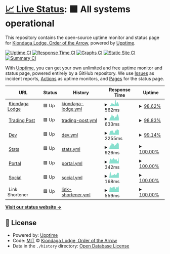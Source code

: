 # [📈 Live Status](https://status.kiondaga.org): <!--live status--> **🟩 All systems operational**

This repository contains the open-source uptime monitor and status page for [Kiondaga Lodge, Order of the Arrow](https://kiondaga.org), powered by [Upptime](https://github.com/upptime/upptime).

[![Uptime CI](https://github.com/kiondaga/status/workflows/Uptime%20CI/badge.svg)](https://github.com/kiondaga/status/actions?query=workflow%3A%22Uptime+CI%22)
[![Response Time CI](https://github.com/kiondaga/status/workflows/Response%20Time%20CI/badge.svg)](https://github.com/kiondaga/status/actions?query=workflow%3A%22Response+Time+CI%22)
[![Graphs CI](https://github.com/kiondaga/status/workflows/Graphs%20CI/badge.svg)](https://github.com/kiondaga/status/actions?query=workflow%3A%22Graphs+CI%22)
[![Static Site CI](https://github.com/kiondaga/status/workflows/Static%20Site%20CI/badge.svg)](https://github.com/kiondaga/status/actions?query=workflow%3A%22Static+Site+CI%22)
[![Summary CI](https://github.com/kiondaga/status/workflows/Summary%20CI/badge.svg)](https://github.com/kiondaga/status/actions?query=workflow%3A%22Summary+CI%22)

With [Upptime](https://upptime.js.org), you can get your own unlimited and free uptime monitor and status page, powered entirely by a GitHub repository. We use [Issues](https://github.com/kiondaga/status/issues) as incident reports, [Actions](https://github.com/kiondaga/status/actions) as uptime monitors, and [Pages](https://status.kiondaga.org) for the status page.

<!--start: status pages-->
<!-- This summary is generated by Upptime (https://github.com/upptime/upptime) -->
<!-- Do not edit this manually, your changes will be overwritten -->
<!-- prettier-ignore -->
| URL | Status | History | Response Time | Uptime |
| --- | ------ | ------- | ------------- | ------ |
| <img alt="" src="https://icons.duckduckgo.com/ip3/kiondaga.org.ico" height="13"> [Kiondaga Lodge](https://kiondaga.org) | 🟩 Up | [kiondaga-lodge.yml](https://github.com/kiondaga/status/commits/HEAD/history/kiondaga-lodge.yml) | <details><summary><img alt="Response time graph" src="./graphs/kiondaga-lodge/response-time-week.png" height="20"> 562ms</summary><br><a href="https://status.kiondaga.org/history/kiondaga-lodge"><img alt="Response time 627" src="https://img.shields.io/endpoint?url=https%3A%2F%2Fraw.githubusercontent.com%2Fkiondaga%2Fstatus%2FHEAD%2Fapi%2Fkiondaga-lodge%2Fresponse-time.json"></a><br><a href="https://status.kiondaga.org/history/kiondaga-lodge"><img alt="24-hour response time 463" src="https://img.shields.io/endpoint?url=https%3A%2F%2Fraw.githubusercontent.com%2Fkiondaga%2Fstatus%2FHEAD%2Fapi%2Fkiondaga-lodge%2Fresponse-time-day.json"></a><br><a href="https://status.kiondaga.org/history/kiondaga-lodge"><img alt="7-day response time 562" src="https://img.shields.io/endpoint?url=https%3A%2F%2Fraw.githubusercontent.com%2Fkiondaga%2Fstatus%2FHEAD%2Fapi%2Fkiondaga-lodge%2Fresponse-time-week.json"></a><br><a href="https://status.kiondaga.org/history/kiondaga-lodge"><img alt="30-day response time 627" src="https://img.shields.io/endpoint?url=https%3A%2F%2Fraw.githubusercontent.com%2Fkiondaga%2Fstatus%2FHEAD%2Fapi%2Fkiondaga-lodge%2Fresponse-time-month.json"></a><br><a href="https://status.kiondaga.org/history/kiondaga-lodge"><img alt="1-year response time 627" src="https://img.shields.io/endpoint?url=https%3A%2F%2Fraw.githubusercontent.com%2Fkiondaga%2Fstatus%2FHEAD%2Fapi%2Fkiondaga-lodge%2Fresponse-time-year.json"></a></details> | <details><summary><a href="https://status.kiondaga.org/history/kiondaga-lodge">98.62%</a></summary><a href="https://status.kiondaga.org/history/kiondaga-lodge"><img alt="All-time uptime 99.65%" src="https://img.shields.io/endpoint?url=https%3A%2F%2Fraw.githubusercontent.com%2Fkiondaga%2Fstatus%2FHEAD%2Fapi%2Fkiondaga-lodge%2Fuptime.json"></a><br><a href="https://status.kiondaga.org/history/kiondaga-lodge"><img alt="24-hour uptime 94.64%" src="https://img.shields.io/endpoint?url=https%3A%2F%2Fraw.githubusercontent.com%2Fkiondaga%2Fstatus%2FHEAD%2Fapi%2Fkiondaga-lodge%2Fuptime-day.json"></a><br><a href="https://status.kiondaga.org/history/kiondaga-lodge"><img alt="7-day uptime 98.62%" src="https://img.shields.io/endpoint?url=https%3A%2F%2Fraw.githubusercontent.com%2Fkiondaga%2Fstatus%2FHEAD%2Fapi%2Fkiondaga-lodge%2Fuptime-week.json"></a><br><a href="https://status.kiondaga.org/history/kiondaga-lodge"><img alt="30-day uptime 99.65%" src="https://img.shields.io/endpoint?url=https%3A%2F%2Fraw.githubusercontent.com%2Fkiondaga%2Fstatus%2FHEAD%2Fapi%2Fkiondaga-lodge%2Fuptime-month.json"></a><br><a href="https://status.kiondaga.org/history/kiondaga-lodge"><img alt="1-year uptime 99.65%" src="https://img.shields.io/endpoint?url=https%3A%2F%2Fraw.githubusercontent.com%2Fkiondaga%2Fstatus%2FHEAD%2Fapi%2Fkiondaga-lodge%2Fuptime-year.json"></a></details>
| <img alt="" src="https://icons.duckduckgo.com/ip3/tradingpost.kiondaga.org.ico" height="13"> [Trading Post](https://tradingpost.kiondaga.org) | 🟩 Up | [trading-post.yml](https://github.com/kiondaga/status/commits/HEAD/history/trading-post.yml) | <details><summary><img alt="Response time graph" src="./graphs/trading-post/response-time-week.png" height="20"> 633ms</summary><br><a href="https://status.kiondaga.org/history/trading-post"><img alt="Response time 613" src="https://img.shields.io/endpoint?url=https%3A%2F%2Fraw.githubusercontent.com%2Fkiondaga%2Fstatus%2FHEAD%2Fapi%2Ftrading-post%2Fresponse-time.json"></a><br><a href="https://status.kiondaga.org/history/trading-post"><img alt="24-hour response time 546" src="https://img.shields.io/endpoint?url=https%3A%2F%2Fraw.githubusercontent.com%2Fkiondaga%2Fstatus%2FHEAD%2Fapi%2Ftrading-post%2Fresponse-time-day.json"></a><br><a href="https://status.kiondaga.org/history/trading-post"><img alt="7-day response time 633" src="https://img.shields.io/endpoint?url=https%3A%2F%2Fraw.githubusercontent.com%2Fkiondaga%2Fstatus%2FHEAD%2Fapi%2Ftrading-post%2Fresponse-time-week.json"></a><br><a href="https://status.kiondaga.org/history/trading-post"><img alt="30-day response time 613" src="https://img.shields.io/endpoint?url=https%3A%2F%2Fraw.githubusercontent.com%2Fkiondaga%2Fstatus%2FHEAD%2Fapi%2Ftrading-post%2Fresponse-time-month.json"></a><br><a href="https://status.kiondaga.org/history/trading-post"><img alt="1-year response time 613" src="https://img.shields.io/endpoint?url=https%3A%2F%2Fraw.githubusercontent.com%2Fkiondaga%2Fstatus%2FHEAD%2Fapi%2Ftrading-post%2Fresponse-time-year.json"></a></details> | <details><summary><a href="https://status.kiondaga.org/history/trading-post">98.83%</a></summary><a href="https://status.kiondaga.org/history/trading-post"><img alt="All-time uptime 99.71%" src="https://img.shields.io/endpoint?url=https%3A%2F%2Fraw.githubusercontent.com%2Fkiondaga%2Fstatus%2FHEAD%2Fapi%2Ftrading-post%2Fuptime.json"></a><br><a href="https://status.kiondaga.org/history/trading-post"><img alt="24-hour uptime 98.89%" src="https://img.shields.io/endpoint?url=https%3A%2F%2Fraw.githubusercontent.com%2Fkiondaga%2Fstatus%2FHEAD%2Fapi%2Ftrading-post%2Fuptime-day.json"></a><br><a href="https://status.kiondaga.org/history/trading-post"><img alt="7-day uptime 98.83%" src="https://img.shields.io/endpoint?url=https%3A%2F%2Fraw.githubusercontent.com%2Fkiondaga%2Fstatus%2FHEAD%2Fapi%2Ftrading-post%2Fuptime-week.json"></a><br><a href="https://status.kiondaga.org/history/trading-post"><img alt="30-day uptime 99.71%" src="https://img.shields.io/endpoint?url=https%3A%2F%2Fraw.githubusercontent.com%2Fkiondaga%2Fstatus%2FHEAD%2Fapi%2Ftrading-post%2Fuptime-month.json"></a><br><a href="https://status.kiondaga.org/history/trading-post"><img alt="1-year uptime 99.71%" src="https://img.shields.io/endpoint?url=https%3A%2F%2Fraw.githubusercontent.com%2Fkiondaga%2Fstatus%2FHEAD%2Fapi%2Ftrading-post%2Fuptime-year.json"></a></details>
| <img alt="" src="https://icons.duckduckgo.com/ip3/dev.kiondaga.org.ico" height="13"> [Dev](https://dev.kiondaga.org) | 🟩 Up | [dev.yml](https://github.com/kiondaga/status/commits/HEAD/history/dev.yml) | <details><summary><img alt="Response time graph" src="./graphs/dev/response-time-week.png" height="20"> 2255ms</summary><br><a href="https://status.kiondaga.org/history/dev"><img alt="Response time 1756" src="https://img.shields.io/endpoint?url=https%3A%2F%2Fraw.githubusercontent.com%2Fkiondaga%2Fstatus%2FHEAD%2Fapi%2Fdev%2Fresponse-time.json"></a><br><a href="https://status.kiondaga.org/history/dev"><img alt="24-hour response time 1164" src="https://img.shields.io/endpoint?url=https%3A%2F%2Fraw.githubusercontent.com%2Fkiondaga%2Fstatus%2FHEAD%2Fapi%2Fdev%2Fresponse-time-day.json"></a><br><a href="https://status.kiondaga.org/history/dev"><img alt="7-day response time 2255" src="https://img.shields.io/endpoint?url=https%3A%2F%2Fraw.githubusercontent.com%2Fkiondaga%2Fstatus%2FHEAD%2Fapi%2Fdev%2Fresponse-time-week.json"></a><br><a href="https://status.kiondaga.org/history/dev"><img alt="30-day response time 1756" src="https://img.shields.io/endpoint?url=https%3A%2F%2Fraw.githubusercontent.com%2Fkiondaga%2Fstatus%2FHEAD%2Fapi%2Fdev%2Fresponse-time-month.json"></a><br><a href="https://status.kiondaga.org/history/dev"><img alt="1-year response time 1756" src="https://img.shields.io/endpoint?url=https%3A%2F%2Fraw.githubusercontent.com%2Fkiondaga%2Fstatus%2FHEAD%2Fapi%2Fdev%2Fresponse-time-year.json"></a></details> | <details><summary><a href="https://status.kiondaga.org/history/dev">99.14%</a></summary><a href="https://status.kiondaga.org/history/dev"><img alt="All-time uptime 99.79%" src="https://img.shields.io/endpoint?url=https%3A%2F%2Fraw.githubusercontent.com%2Fkiondaga%2Fstatus%2FHEAD%2Fapi%2Fdev%2Fuptime.json"></a><br><a href="https://status.kiondaga.org/history/dev"><img alt="24-hour uptime 97.08%" src="https://img.shields.io/endpoint?url=https%3A%2F%2Fraw.githubusercontent.com%2Fkiondaga%2Fstatus%2FHEAD%2Fapi%2Fdev%2Fuptime-day.json"></a><br><a href="https://status.kiondaga.org/history/dev"><img alt="7-day uptime 99.14%" src="https://img.shields.io/endpoint?url=https%3A%2F%2Fraw.githubusercontent.com%2Fkiondaga%2Fstatus%2FHEAD%2Fapi%2Fdev%2Fuptime-week.json"></a><br><a href="https://status.kiondaga.org/history/dev"><img alt="30-day uptime 99.79%" src="https://img.shields.io/endpoint?url=https%3A%2F%2Fraw.githubusercontent.com%2Fkiondaga%2Fstatus%2FHEAD%2Fapi%2Fdev%2Fuptime-month.json"></a><br><a href="https://status.kiondaga.org/history/dev"><img alt="1-year uptime 99.79%" src="https://img.shields.io/endpoint?url=https%3A%2F%2Fraw.githubusercontent.com%2Fkiondaga%2Fstatus%2FHEAD%2Fapi%2Fdev%2Fuptime-year.json"></a></details>
| <img alt="" src="https://icons.duckduckgo.com/ip3/stats.kiondaga.org.ico" height="13"> [Stats](https://stats.kiondaga.org) | 🟩 Up | [stats.yml](https://github.com/kiondaga/status/commits/HEAD/history/stats.yml) | <details><summary><img alt="Response time graph" src="./graphs/stats/response-time-week.png" height="20"> 926ms</summary><br><a href="https://status.kiondaga.org/history/stats"><img alt="Response time 1050" src="https://img.shields.io/endpoint?url=https%3A%2F%2Fraw.githubusercontent.com%2Fkiondaga%2Fstatus%2FHEAD%2Fapi%2Fstats%2Fresponse-time.json"></a><br><a href="https://status.kiondaga.org/history/stats"><img alt="24-hour response time 892" src="https://img.shields.io/endpoint?url=https%3A%2F%2Fraw.githubusercontent.com%2Fkiondaga%2Fstatus%2FHEAD%2Fapi%2Fstats%2Fresponse-time-day.json"></a><br><a href="https://status.kiondaga.org/history/stats"><img alt="7-day response time 926" src="https://img.shields.io/endpoint?url=https%3A%2F%2Fraw.githubusercontent.com%2Fkiondaga%2Fstatus%2FHEAD%2Fapi%2Fstats%2Fresponse-time-week.json"></a><br><a href="https://status.kiondaga.org/history/stats"><img alt="30-day response time 1050" src="https://img.shields.io/endpoint?url=https%3A%2F%2Fraw.githubusercontent.com%2Fkiondaga%2Fstatus%2FHEAD%2Fapi%2Fstats%2Fresponse-time-month.json"></a><br><a href="https://status.kiondaga.org/history/stats"><img alt="1-year response time 1050" src="https://img.shields.io/endpoint?url=https%3A%2F%2Fraw.githubusercontent.com%2Fkiondaga%2Fstatus%2FHEAD%2Fapi%2Fstats%2Fresponse-time-year.json"></a></details> | <details><summary><a href="https://status.kiondaga.org/history/stats">100.00%</a></summary><a href="https://status.kiondaga.org/history/stats"><img alt="All-time uptime 100.00%" src="https://img.shields.io/endpoint?url=https%3A%2F%2Fraw.githubusercontent.com%2Fkiondaga%2Fstatus%2FHEAD%2Fapi%2Fstats%2Fuptime.json"></a><br><a href="https://status.kiondaga.org/history/stats"><img alt="24-hour uptime 100.00%" src="https://img.shields.io/endpoint?url=https%3A%2F%2Fraw.githubusercontent.com%2Fkiondaga%2Fstatus%2FHEAD%2Fapi%2Fstats%2Fuptime-day.json"></a><br><a href="https://status.kiondaga.org/history/stats"><img alt="7-day uptime 100.00%" src="https://img.shields.io/endpoint?url=https%3A%2F%2Fraw.githubusercontent.com%2Fkiondaga%2Fstatus%2FHEAD%2Fapi%2Fstats%2Fuptime-week.json"></a><br><a href="https://status.kiondaga.org/history/stats"><img alt="30-day uptime 100.00%" src="https://img.shields.io/endpoint?url=https%3A%2F%2Fraw.githubusercontent.com%2Fkiondaga%2Fstatus%2FHEAD%2Fapi%2Fstats%2Fuptime-month.json"></a><br><a href="https://status.kiondaga.org/history/stats"><img alt="1-year uptime 100.00%" src="https://img.shields.io/endpoint?url=https%3A%2F%2Fraw.githubusercontent.com%2Fkiondaga%2Fstatus%2FHEAD%2Fapi%2Fstats%2Fuptime-year.json"></a></details>
| <img alt="" src="https://icons.duckduckgo.com/ip3/portal.kiondaga.org.ico" height="13"> [Portal](https://portal.kiondaga.org) | 🟩 Up | [portal.yml](https://github.com/kiondaga/status/commits/HEAD/history/portal.yml) | <details><summary><img alt="Response time graph" src="./graphs/portal/response-time-week.png" height="20"> 342ms</summary><br><a href="https://status.kiondaga.org/history/portal"><img alt="Response time 380" src="https://img.shields.io/endpoint?url=https%3A%2F%2Fraw.githubusercontent.com%2Fkiondaga%2Fstatus%2FHEAD%2Fapi%2Fportal%2Fresponse-time.json"></a><br><a href="https://status.kiondaga.org/history/portal"><img alt="24-hour response time 321" src="https://img.shields.io/endpoint?url=https%3A%2F%2Fraw.githubusercontent.com%2Fkiondaga%2Fstatus%2FHEAD%2Fapi%2Fportal%2Fresponse-time-day.json"></a><br><a href="https://status.kiondaga.org/history/portal"><img alt="7-day response time 342" src="https://img.shields.io/endpoint?url=https%3A%2F%2Fraw.githubusercontent.com%2Fkiondaga%2Fstatus%2FHEAD%2Fapi%2Fportal%2Fresponse-time-week.json"></a><br><a href="https://status.kiondaga.org/history/portal"><img alt="30-day response time 380" src="https://img.shields.io/endpoint?url=https%3A%2F%2Fraw.githubusercontent.com%2Fkiondaga%2Fstatus%2FHEAD%2Fapi%2Fportal%2Fresponse-time-month.json"></a><br><a href="https://status.kiondaga.org/history/portal"><img alt="1-year response time 380" src="https://img.shields.io/endpoint?url=https%3A%2F%2Fraw.githubusercontent.com%2Fkiondaga%2Fstatus%2FHEAD%2Fapi%2Fportal%2Fresponse-time-year.json"></a></details> | <details><summary><a href="https://status.kiondaga.org/history/portal">100.00%</a></summary><a href="https://status.kiondaga.org/history/portal"><img alt="All-time uptime 100.00%" src="https://img.shields.io/endpoint?url=https%3A%2F%2Fraw.githubusercontent.com%2Fkiondaga%2Fstatus%2FHEAD%2Fapi%2Fportal%2Fuptime.json"></a><br><a href="https://status.kiondaga.org/history/portal"><img alt="24-hour uptime 100.00%" src="https://img.shields.io/endpoint?url=https%3A%2F%2Fraw.githubusercontent.com%2Fkiondaga%2Fstatus%2FHEAD%2Fapi%2Fportal%2Fuptime-day.json"></a><br><a href="https://status.kiondaga.org/history/portal"><img alt="7-day uptime 100.00%" src="https://img.shields.io/endpoint?url=https%3A%2F%2Fraw.githubusercontent.com%2Fkiondaga%2Fstatus%2FHEAD%2Fapi%2Fportal%2Fuptime-week.json"></a><br><a href="https://status.kiondaga.org/history/portal"><img alt="30-day uptime 100.00%" src="https://img.shields.io/endpoint?url=https%3A%2F%2Fraw.githubusercontent.com%2Fkiondaga%2Fstatus%2FHEAD%2Fapi%2Fportal%2Fuptime-month.json"></a><br><a href="https://status.kiondaga.org/history/portal"><img alt="1-year uptime 100.00%" src="https://img.shields.io/endpoint?url=https%3A%2F%2Fraw.githubusercontent.com%2Fkiondaga%2Fstatus%2FHEAD%2Fapi%2Fportal%2Fuptime-year.json"></a></details>
| <img alt="" src="https://icons.duckduckgo.com/ip3/social.kiondaga.org.ico" height="13"> [Social](https://social.kiondaga.org) | 🟩 Up | [social.yml](https://github.com/kiondaga/status/commits/HEAD/history/social.yml) | <details><summary><img alt="Response time graph" src="./graphs/social/response-time-week.png" height="20"> 168ms</summary><br><a href="https://status.kiondaga.org/history/social"><img alt="Response time 190" src="https://img.shields.io/endpoint?url=https%3A%2F%2Fraw.githubusercontent.com%2Fkiondaga%2Fstatus%2FHEAD%2Fapi%2Fsocial%2Fresponse-time.json"></a><br><a href="https://status.kiondaga.org/history/social"><img alt="24-hour response time 197" src="https://img.shields.io/endpoint?url=https%3A%2F%2Fraw.githubusercontent.com%2Fkiondaga%2Fstatus%2FHEAD%2Fapi%2Fsocial%2Fresponse-time-day.json"></a><br><a href="https://status.kiondaga.org/history/social"><img alt="7-day response time 168" src="https://img.shields.io/endpoint?url=https%3A%2F%2Fraw.githubusercontent.com%2Fkiondaga%2Fstatus%2FHEAD%2Fapi%2Fsocial%2Fresponse-time-week.json"></a><br><a href="https://status.kiondaga.org/history/social"><img alt="30-day response time 190" src="https://img.shields.io/endpoint?url=https%3A%2F%2Fraw.githubusercontent.com%2Fkiondaga%2Fstatus%2FHEAD%2Fapi%2Fsocial%2Fresponse-time-month.json"></a><br><a href="https://status.kiondaga.org/history/social"><img alt="1-year response time 190" src="https://img.shields.io/endpoint?url=https%3A%2F%2Fraw.githubusercontent.com%2Fkiondaga%2Fstatus%2FHEAD%2Fapi%2Fsocial%2Fresponse-time-year.json"></a></details> | <details><summary><a href="https://status.kiondaga.org/history/social">100.00%</a></summary><a href="https://status.kiondaga.org/history/social"><img alt="All-time uptime 100.00%" src="https://img.shields.io/endpoint?url=https%3A%2F%2Fraw.githubusercontent.com%2Fkiondaga%2Fstatus%2FHEAD%2Fapi%2Fsocial%2Fuptime.json"></a><br><a href="https://status.kiondaga.org/history/social"><img alt="24-hour uptime 100.00%" src="https://img.shields.io/endpoint?url=https%3A%2F%2Fraw.githubusercontent.com%2Fkiondaga%2Fstatus%2FHEAD%2Fapi%2Fsocial%2Fuptime-day.json"></a><br><a href="https://status.kiondaga.org/history/social"><img alt="7-day uptime 100.00%" src="https://img.shields.io/endpoint?url=https%3A%2F%2Fraw.githubusercontent.com%2Fkiondaga%2Fstatus%2FHEAD%2Fapi%2Fsocial%2Fuptime-week.json"></a><br><a href="https://status.kiondaga.org/history/social"><img alt="30-day uptime 100.00%" src="https://img.shields.io/endpoint?url=https%3A%2F%2Fraw.githubusercontent.com%2Fkiondaga%2Fstatus%2FHEAD%2Fapi%2Fsocial%2Fuptime-month.json"></a><br><a href="https://status.kiondaga.org/history/social"><img alt="1-year uptime 100.00%" src="https://img.shields.io/endpoint?url=https%3A%2F%2Fraw.githubusercontent.com%2Fkiondaga%2Fstatus%2FHEAD%2Fapi%2Fsocial%2Fuptime-year.json"></a></details>
| <img alt="" src="https://icons.duckduckgo.com/ip3/null.ico" height="13"> Link Shortener | 🟩 Up | [link-shortener.yml](https://github.com/kiondaga/status/commits/HEAD/history/link-shortener.yml) | <details><summary><img alt="Response time graph" src="./graphs/link-shortener/response-time-week.png" height="20"> 559ms</summary><br><a href="https://status.kiondaga.org/history/link-shortener"><img alt="Response time 583" src="https://img.shields.io/endpoint?url=https%3A%2F%2Fraw.githubusercontent.com%2Fkiondaga%2Fstatus%2FHEAD%2Fapi%2Flink-shortener%2Fresponse-time.json"></a><br><a href="https://status.kiondaga.org/history/link-shortener"><img alt="24-hour response time 494" src="https://img.shields.io/endpoint?url=https%3A%2F%2Fraw.githubusercontent.com%2Fkiondaga%2Fstatus%2FHEAD%2Fapi%2Flink-shortener%2Fresponse-time-day.json"></a><br><a href="https://status.kiondaga.org/history/link-shortener"><img alt="7-day response time 559" src="https://img.shields.io/endpoint?url=https%3A%2F%2Fraw.githubusercontent.com%2Fkiondaga%2Fstatus%2FHEAD%2Fapi%2Flink-shortener%2Fresponse-time-week.json"></a><br><a href="https://status.kiondaga.org/history/link-shortener"><img alt="30-day response time 583" src="https://img.shields.io/endpoint?url=https%3A%2F%2Fraw.githubusercontent.com%2Fkiondaga%2Fstatus%2FHEAD%2Fapi%2Flink-shortener%2Fresponse-time-month.json"></a><br><a href="https://status.kiondaga.org/history/link-shortener"><img alt="1-year response time 583" src="https://img.shields.io/endpoint?url=https%3A%2F%2Fraw.githubusercontent.com%2Fkiondaga%2Fstatus%2FHEAD%2Fapi%2Flink-shortener%2Fresponse-time-year.json"></a></details> | <details><summary><a href="https://status.kiondaga.org/history/link-shortener">100.00%</a></summary><a href="https://status.kiondaga.org/history/link-shortener"><img alt="All-time uptime 100.00%" src="https://img.shields.io/endpoint?url=https%3A%2F%2Fraw.githubusercontent.com%2Fkiondaga%2Fstatus%2FHEAD%2Fapi%2Flink-shortener%2Fuptime.json"></a><br><a href="https://status.kiondaga.org/history/link-shortener"><img alt="24-hour uptime 100.00%" src="https://img.shields.io/endpoint?url=https%3A%2F%2Fraw.githubusercontent.com%2Fkiondaga%2Fstatus%2FHEAD%2Fapi%2Flink-shortener%2Fuptime-day.json"></a><br><a href="https://status.kiondaga.org/history/link-shortener"><img alt="7-day uptime 100.00%" src="https://img.shields.io/endpoint?url=https%3A%2F%2Fraw.githubusercontent.com%2Fkiondaga%2Fstatus%2FHEAD%2Fapi%2Flink-shortener%2Fuptime-week.json"></a><br><a href="https://status.kiondaga.org/history/link-shortener"><img alt="30-day uptime 100.00%" src="https://img.shields.io/endpoint?url=https%3A%2F%2Fraw.githubusercontent.com%2Fkiondaga%2Fstatus%2FHEAD%2Fapi%2Flink-shortener%2Fuptime-month.json"></a><br><a href="https://status.kiondaga.org/history/link-shortener"><img alt="1-year uptime 100.00%" src="https://img.shields.io/endpoint?url=https%3A%2F%2Fraw.githubusercontent.com%2Fkiondaga%2Fstatus%2FHEAD%2Fapi%2Flink-shortener%2Fuptime-year.json"></a></details>

<!--end: status pages-->

[**Visit our status website →**](https://status.kiondaga.org)

## 📄 License

- Powered by: [Upptime](https://github.com/upptime/upptime)
- Code: [MIT](./LICENSE) © [Kiondaga Lodge, Order of the Arrow](https://kiondaga.org)
- Data in the `./history` directory: [Open Database License](https://opendatacommons.org/licenses/odbl/1-0/)
